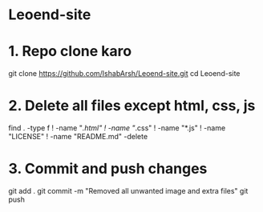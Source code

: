 # Leoend-site
# 1. Repo clone karo
git clone https://github.com/IshabArsh/Leoend-site.git
cd Leoend-site

# 2. Delete all files except html, css, js
find . -type f ! -name "*.html" ! -name "*.css" ! -name "*.js" ! -name "LICENSE" ! -name "README.md" -delete

# 3. Commit and push changes
git add .
git commit -m "Removed all unwanted image and extra files"
git push

